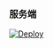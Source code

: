 

### 服务端

[![Deploy](https://www.herokucdn.com/deploy/button.png)](https://dashboard.heroku.com/new?template=https://github.com/jeckcoo/first) 

